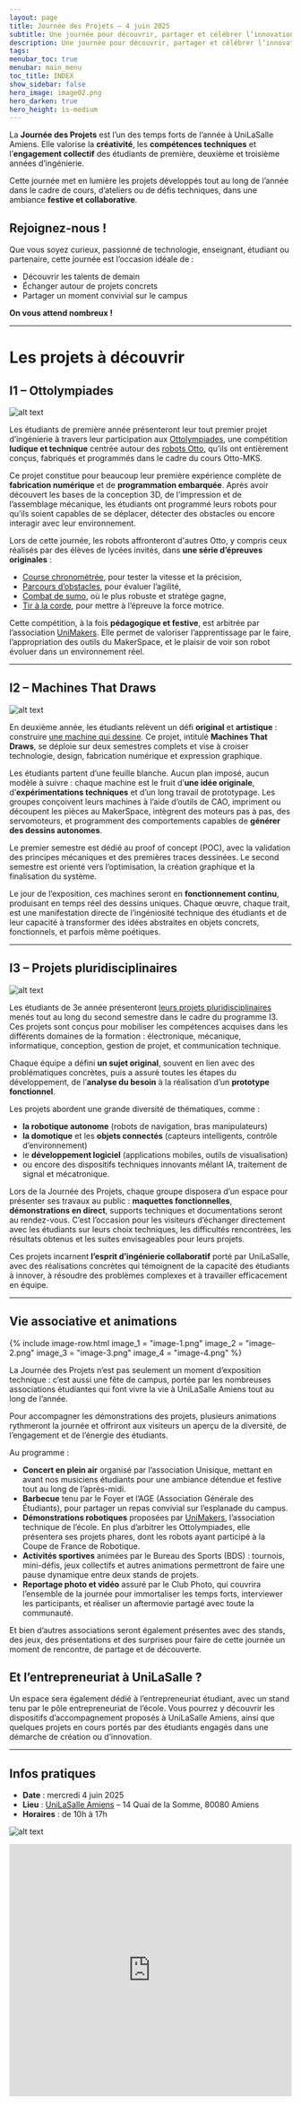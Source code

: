 ```yaml
---
layout: page
title: Journée des Projets – 4 juin 2025
subtitle: Une journée pour découvrir, partager et célébrer l’innovation étudiante
description: Une journée pour découvrir, partager et célébrer l’innovation étudiante
tags: 
menubar_toc: true
menubar: main_menu
toc_title: INDEX
show_sidebar: false
hero_image: image02.png
hero_darken: true
hero_height: is-medium
---
```


La **Journée des Projets** est l’un des temps forts de l’année à UniLaSalle Amiens. Elle valorise la **créativité**, les **compétences techniques** et l’**engagement collectif** des étudiants de première, deuxième et troisième années d’ingénierie.

Cette journée met en lumière les projets développés tout au long de l’année dans le cadre de cours, d’ateliers ou de défis techniques, dans une ambiance **festive et collaborative**.

## Rejoignez-nous !

Que vous soyez curieux, passionné de technologie, enseignant, étudiant ou partenaire, cette journée est l’occasion idéale de :
- Découvrir les talents de demain
- Échanger autour de projets concrets
- Partager un moment convivial sur le campus

**On vous attend nombreux !**


---

# Les projets à découvrir

## I1 – Ottolympiades
![alt text](<Titre 1.png>)

Les étudiants de première année présenteront leur tout premier projet d’ingénierie à travers leur participation aux [Ottolympiades](https://makerspace-amiens.fr/otto-mks/pages/ottolympiades/), une compétition **ludique et technique** centrée autour des [robots Otto](https://makerspace-amiens.fr/otto-mks/), qu’ils ont entièrement conçus, fabriqués et programmés dans le cadre du cours Otto-MKS.

Ce projet constitue pour beaucoup leur première expérience complète de **fabrication numérique** et de **programmation embarquée**. Après avoir découvert les bases de la conception 3D, de l’impression et de l’assemblage mécanique, les étudiants ont programmé leurs robots pour qu’ils soient capables de se déplacer, détecter des obstacles ou encore interagir avec leur environnement.

Lors de cette journée, les robots affronteront d'autres Otto, y compris ceux réalisés par des élèves de lycées invités, dans **une série d’épreuves originales** :

- [Course chronométrée](https://makerspace-amiens.fr/otto-mks/docs/ottolympiades/chrono_race/), pour tester la vitesse et la précision,
- [Parcours d’obstacles](https://makerspace-amiens.fr/otto-mks/docs/ottolympiades/obstacle_course/), pour évaluer l’agilité,
- [Combat de sumo](https://makerspace-amiens.fr/otto-mks/docs/ottolympiades/sumo/), où le plus robuste et stratège gagne,
- [Tir à la corde](https://makerspace-amiens.fr/otto-mks/docs/ottolympiades/tir_a_la_corde/), pour mettre à l’épreuve la force motrice.

Cette compétition, à la fois **pédagogique et festive**, est arbitrée par l’association [UniMakers](https://unimakers.fr). Elle permet de valoriser l’apprentissage par le faire, l’appropriation des outils du MakerSpace, et le plaisir de voir son robot évoluer dans un environnement réel.

---

## I2 – Machines That Draws
![alt text](<Titre 2.png>)

En deuxième année, les étudiants relèvent un défi **original** et **artistique** : construire [une machine qui dessine](https://makerspace-amiens.fr/machines-that-draws/). Ce projet, intitulé **Machines That Draws**, se déploie sur deux semestres complets et vise à croiser technologie, design, fabrication numérique et expression graphique.

Les étudiants partent d’une feuille blanche. Aucun plan imposé, aucun modèle à suivre : chaque machine est le fruit d’**une idée originale**, d’**expérimentations techniques** et d’un long travail de prototypage. Les groupes conçoivent leurs machines à l’aide d’outils de CAO, impriment ou découpent les pièces au MakerSpace, intègrent des moteurs pas à pas, des servomoteurs, et programment des comportements capables de **générer des dessins autonomes**.

Le premier semestre est dédié au proof of concept (POC), avec la validation des principes mécaniques et des premières traces dessinées. Le second semestre est orienté vers l’optimisation, la création graphique et la finalisation du système.

Le jour de l’exposition, ces machines seront en **fonctionnement continu**, produisant en temps réel des dessins uniques. Chaque œuvre, chaque trait, est une manifestation directe de l’ingéniosité technique des étudiants et de leur capacité à transformer des idées abstraites en objets concrets, fonctionnels, et parfois même poétiques.

---

## I3 – Projets pluridisciplinaires
![alt text](<Titre 3.png>)

Les étudiants de 3e année présenteront [leurs projets pluridisciplinaires](https://makerspace-amiens.fr/pages/projets/projets-2025/) menés tout au long du second semestre dans le cadre du programme I3. Ces projets sont conçus pour mobiliser les compétences acquises dans les différents domaines de la formation : électronique, mécanique, informatique, conception, gestion de projet, et communication technique.

Chaque équipe a défini **un sujet original**, souvent en lien avec des problématiques concrètes, puis a assuré toutes les étapes du développement, de l’**analyse du besoin** à la réalisation d’un **prototype fonctionnel**.

Les projets abordent une grande diversité de thématiques, comme :

- **la robotique autonome** (robots de navigation, bras manipulateurs)
- **la domotique** et les **objets connectés** (capteurs intelligents, contrôle d’environnement)
- le **développement logiciel** (applications mobiles, outils de visualisation)
- ou encore des dispositifs techniques innovants mêlant IA, traitement de signal et mécatronique.

Lors de la Journée des Projets, chaque groupe disposera d’un espace pour présenter ses travaux au public : **maquettes fonctionnelles**, **démonstrations en direct**, supports techniques et documentations seront au rendez-vous. C’est l’occasion pour les visiteurs d’échanger directement avec les étudiants sur leurs choix techniques, les difficultés rencontrées, les résultats obtenus et les suites envisageables pour leurs projets.

Ces projets incarnent **l’esprit d’ingénierie collaboratif** porté par UniLaSalle, avec des réalisations concrètes qui témoignent de la capacité des étudiants à innover, à résoudre des problèmes complexes et à travailler efficacement en équipe.

---

## Vie associative et animations

{% include image-row.html 
image_1 = "image-1.png"
image_2 = "image-2.png"
image_3 = "image-3.png"
image_4 = "image-4.png"
%}

La Journée des Projets n’est pas seulement un moment d’exposition technique : c’est aussi une fête de campus, portée par les nombreuses associations étudiantes qui font vivre la vie à UniLaSalle Amiens tout au long de l’année.

Pour accompagner les démonstrations des projets, plusieurs animations rythmeront la journée et offriront aux visiteurs un aperçu de la diversité, de l’engagement et de l’énergie des étudiants.

Au programme :

- **Concert en plein air** organisé par l’association Unisique, mettant en avant nos musiciens étudiants pour une ambiance détendue et festive tout au long de l’après-midi.
- **Barbecue** tenu par le Foyer et l’AGE (Association Générale des Étudiants), pour partager un repas convivial sur l’esplanade du campus.
- **Démonstrations robotiques** proposées par [UniMakers](https://unimakers.fr), l’association technique de l’école. En plus d’arbitrer les Ottolympiades, elle présentera ses projets phares, dont les robots ayant participé à la Coupe de France de Robotique.
- **Activités sportives** animées par le Bureau des Sports (BDS) : tournois, mini-défis, jeux collectifs et autres animations permettront de faire une pause dynamique entre deux stands de projets.
- **Reportage photo et vidéo** assuré par le Club Photo, qui couvrira l’ensemble de la journée pour immortaliser les temps forts, interviewer les participants, et réaliser un aftermovie partagé avec toute la communauté.

Et bien d’autres associations seront également présentes avec des stands, des jeux, des présentations et des surprises pour faire de cette journée un moment de rencontre, de partage et de découverte.

## Et l’entrepreneuriat à UniLaSalle ?

Un espace sera également dédié à l’entrepreneuriat étudiant, avec un stand tenu par le pôle entrepreneuriat de l’école. Vous pourrez y découvrir les dispositifs d’accompagnement proposés à UniLaSalle Amiens, ainsi que quelques projets en cours portés par des étudiants engagés dans une démarche de création ou d’innovation.

---

## Infos pratiques

- **Date** : mercredi 4 juin 2025
- **Lieu** : [UniLaSalle Amiens](https://www.unilasalle-amiens.fr) – 14 Quai de la Somme, 80080 Amiens
- **Horaires** : de 10h à 17h

![alt text](g3.png)

<iframe src="https://www.google.com/maps/embed?pb=!1m18!1m12!1m3!1d1528.1097769748505!2d2.2905308294323836!3d49.899477925097806!2m3!1f0!2f0!3f0!3m2!1i1024!2i768!4f13.1!3m3!1m2!1s0x47e7841616b80da9%3A0x49673b893e6a5a58!2sUniLaSalle%20Amiens!5e0!3m2!1sfr!2sfr!4v1746032174624!5m2!1sfr!2sfr" width="100%" height="450" style="border:0;" allowfullscreen="" loading="lazy" referrerpolicy="no-referrer-when-downgrade"></iframe>

